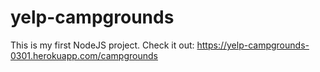 # yelp-campgrounds

This is my first NodeJS project. Check it out: https://yelp-campgrounds-0301.herokuapp.com/campgrounds
